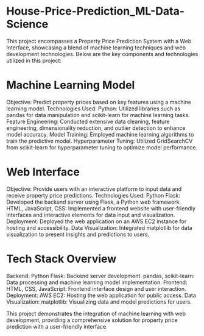 # House-Price-Prediction_ML-Data-Science

This project encompasses a Property Price Prediction System with a Web Interface, showcasing a blend of machine learning techniques and web development technologies. Below are the key components and technologies utilized in this project:

# Machine Learning Model
Objective: Predict property prices based on key features using a machine learning model.
Technologies Used:
Python: Utilized libraries such as pandas for data manipulation and scikit-learn for machine learning tasks.
Feature Engineering: Conducted extensive data cleaning, feature engineering, dimensionality reduction, and outlier detection to enhance model accuracy.
Model Training: Employed machine learning algorithms to train the predictive model.
Hyperparameter Tuning: Utilized GridSearchCV from scikit-learn for hyperparameter tuning to optimize model performance.

# Web Interface
Objective: Provide users with an interactive platform to input data and receive property price predictions.
Technologies Used:
Python Flask: Developed the backend server using Flask, a Python web framework.
HTML, JavaScript, CSS: Implemented a frontend website with user-friendly interfaces and interactive elements for data input and visualization.
Deployment: Deployed the web application on an AWS EC2 instance for hosting and accessibility.
Data Visualization: Integrated matplotlib for data visualization to present insights and predictions to users.
    
# Tech Stack Overview
Backend:
Python Flask: Backend server development.
pandas, scikit-learn: Data processing and machine learning model implementation.
Frontend:
HTML, CSS, JavaScript: Frontend interface design and user interaction.
Deployment:
AWS EC2: Hosting the web application for public access.
Data Visualization:
matplotlib: Visualizing data and model predictions for users.

This project demonstrates the integration of machine learning with web development, providing a comprehensive solution for property price prediction with a user-friendly interface.
